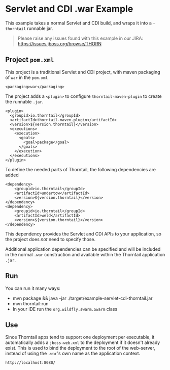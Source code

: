 # Servlet and CDI .war Example

This example takes a normal Servlet and CDI build, and wraps it into
a `-thorntail` runnable jar.

> Please raise any issues found with this example in our JIRA:
> https://issues.jboss.org/browse/THORN

## Project `pom.xml`

This project is a traditional Servlet and CDI project, with maven packaging
of `war` in the `pom.xml`

    <packaging>war</packaging>

The project adds a `<plugin>` to configure `thorntail-maven-plugin` to
create the runnable `.jar`.

    <plugin>
      <groupid>io.thorntail</groupId>
      <artifactId>thorntail-maven-plugin</artifactId>
      <version>${version.thorntail}</version>
      <executions>
        <execution>
          <goals>
            <goal>package</goal>
          </goals>
        </execution>
      </executions>
    </plugin>

To define the needed parts of Thorntail, the following dependencies are added

    <dependency>
        <groupid>io.thorntail</groupId>
        <artifactId>undertow</artifactId>
        <version>${version.thorntail}</version>
    </dependency>
    <dependency>
        <groupid>io.thorntail</groupId>
        <artifactId>weld</artifactId>
        <version>${version.thorntail}</version>
    </dependency>

This dependency provides the Servlet and CDI APIs to your application, so the
project does *not* need to specify those.

Additional application dependencies can be
specified and will be included in the normal `.war` construction and available
within the Thorntail application `.jar`.

## Run

You can run it many ways:

* mvn package && java -jar ./target/example-servlet-cdi-thorntail.jar
* mvn thorntail:run
* In your IDE run the `org.wildfly.swarm.Swarm` class

## Use

Since Thorntail apps tend to support one deployment per executable, it
automatically adds a `jboss-web.xml` to the deployment if it doesn't already
exist.  This is used to bind the deployment to the root of the web-server,
instead of using the `.war`'s own name as the application context.

    http://localhost:8080/
